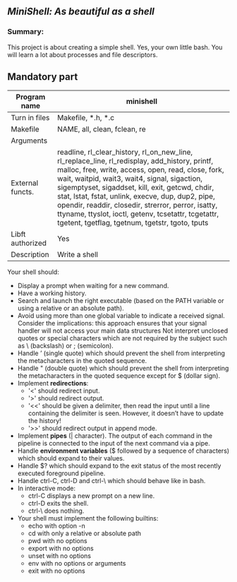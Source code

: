 ## ***MiniShell: As beautiful as a shell***
### Summary:
This project is about creating a simple shell.
Yes, your own little bash.
You will learn a lot about processes and file descriptors.

## Mandatory part
 |Program name | minishell|
 |---|---|
 |Turn in files | Makefile, *.h, *.c|
|Makefile | NAME, all, clean, fclean, re|
|Arguments ||
|External functs.| readline, rl_clear_history, rl_on_new_line, rl_replace_line, rl_redisplay, add_history, printf, malloc, free, write, access, open, read, close, fork, wait, waitpid, wait3, wait4, signal, sigaction, sigemptyset, sigaddset, kill, exit, getcwd, chdir, stat, lstat, fstat, unlink, execve, dup, dup2, pipe, opendir, readdir, closedir, strerror, perror, isatty, ttyname, ttyslot, ioctl, getenv, tcsetattr, tcgetattr, tgetent, tgetflag, tgetnum, tgetstr, tgoto, tputs|
|Libft authorized |Yes|
|Description| Write a shell|

Your shell should:
- Display a prompt when waiting for a new command.
- Have a working history.
- Search and launch the right executable (based on the PATH variable or using a
relative or an absolute path).
- Avoid using more than one global variable to indicate a received signal. Consider
the implications: this approach ensures that your signal handler will not access your
main data structures
Not interpret unclosed quotes or special characters which are not required by the
subject such as \ (backslash) or ; (semicolon).
- Handle ’ (single quote) which should prevent the shell from interpreting the metacharacters in the quoted sequence.
- Handle " (double quote) which should prevent the shell from interpreting the metacharacters in the quoted sequence except for $ (dollar sign).
- Implement **redirections**:
  - '<' should redirect input.
  - '>' should redirect output.
  - '<<' should be given a delimiter, then read the input until a line containing the
delimiter is seen. However, it doesn’t have to update the history!
  - '>>' should redirect output in append mode.
- Implement **pipes** (| character). The output of each command in the pipeline is
connected to the input of the next command via a pipe.
- Handle **environment variables** ($ followed by a sequence of characters) which
should expand to their values.
- Handle $? which should expand to the exit status of the most recently executed
foreground pipeline.
- Handle ctrl-C, ctrl-D and ctrl-\ which should behave like in bash.
- In interactive mode:
  - ctrl-C displays a new prompt on a new line.
  - ctrl-D exits the shell.
  - ctrl-\ does nothing.
- Your shell must implement the following builtins:
  - echo with option -n
  - cd with only a relative or absolute path
  - pwd with no options
  - export with no options
  - unset with no options
  - env with no options or arguments
  - exit with no options
